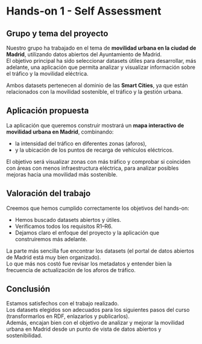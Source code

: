 # Hands-on 1 - Self Assessment

## Grupo y tema del proyecto

Nuestro grupo ha trabajado en el tema de **movilidad urbana en la ciudad de Madrid**, utilizando datos abiertos del Ayuntamiento de Madrid.  
El objetivo principal ha sido seleccionar datasets útiles para desarrollar, más adelante, una aplicación que permita analizar y visualizar información sobre el tráfico y la movilidad eléctrica.

Ambos datasets pertenecen al dominio de las **Smart Cities**, ya que están relacionados con la movilidad sostenible, el tráfico y la gestión urbana.

## Aplicación propuesta

La aplicación que queremos construir mostrará un **mapa interactivo de movilidad urbana en Madrid**, combinando:
- la intensidad del tráfico en diferentes zonas (aforos),
- y la ubicación de los puntos de recarga de vehículos eléctricos.

El objetivo será visualizar zonas con más tráfico y comprobar si coinciden con áreas con menos infraestructura eléctrica, para analizar posibles mejoras hacia una movilidad más sostenible.

## Valoración del trabajo

Creemos que hemos cumplido correctamente los objetivos del hands-on:
- Hemos buscado datasets abiertos y útiles.
- Verificamos todos los requisitos R1–R6.
- Dejamos claro el enfoque del proyecto y la aplicación que construiremos más adelante.

La parte más sencilla fue encontrar los datasets (el portal de datos abiertos de Madrid está muy bien organizado).  
Lo que más nos costó fue revisar los metadatos y entender bien la frecuencia de actualización de los aforos de tráfico.

## Conclusión

Estamos satisfechos con el trabajo realizado.  
Los datasets elegidos son adecuados para los siguientes pasos del curso (transformarlos en RDF, enlazarlos y publicarlos).  
Además, encajan bien con el objetivo de analizar y mejorar la movilidad urbana en Madrid desde un punto de vista de datos abiertos y sostenibilidad.
